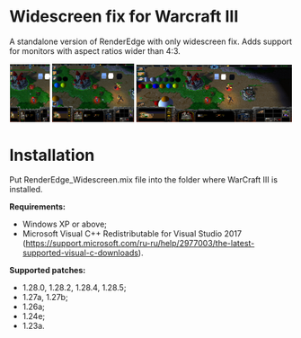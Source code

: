 # Widescreen fix for Warcraft III
A standalone version of RenderEdge with only widescreen fix.
Adds support for monitors with aspect ratios wider than 4:3.
<p align="center">
  <img src="1.png" width="14%"/>
  <img src="2.png" width="29%"/>
  <img src="3.png" width="55%"/>
</p>

# Installation
Put RenderEdge_Widescreen.mix file into the folder where WarCraft III is installed.

**Requirements:**
- Windows XP or above;
- Microsoft Visual C++ Redistributable for Visual Studio 2017 (https://support.microsoft.com/ru-ru/help/2977003/the-latest-supported-visual-c-downloads).

**Supported patches:**
- 1.28.0, 1.28.2, 1.28.4, 1.28.5;
- 1.27a, 1.27b;
- 1.26a;
- 1.24e;
- 1.23a.
